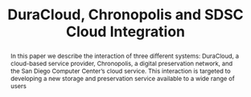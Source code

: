 ---
abstract: 'In this paper we describe the interaction of three different systems: DuraCloud,
  a cloud-based service provider, Chronopolis, a digital preservation network, and
  the San Diego Computer Center’s cloud service. This interaction is targeted to developing
  a new storage and preservation service available to a wide range of users'
creators:
- Woods, Andrew
- Burek, Michael
- Branan, Bill
- Minor, David
- Sutton, Don
date: null
document_url: https://services.phaidra.univie.ac.at/api/object/o:294081/download
grand_parent: iPRES
institutions: []
keywords:
- ischool
- toronto
- canada
- digital preservation
- cloud storage
- integration
landing_page_url: https://phaidra.univie.ac.at/o:294081
language: eng
layout: publication
license: CC BY-NC-SA 3.0 AT
notes_url: null
parent: iPRES 2012
presentation_url: null
publication_type: poster
size: 537271
source_name: iPRES
title: DuraCloud, Chronopolis and SDSC Cloud Integration
year: 2012
---